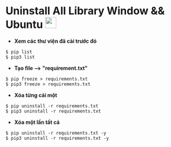 # Uninstall All Library Window && Ubuntu <img src="https://emoji.slack-edge.com/T0172CCPGUW/party-blob/d7253707fa13e9ee.gif" width="30"/>

- **Xem các thư viện đã cài trước đó**
```
$ pip list
$ pip3 list
```

- **Tạo file --> "requirement.txt"**
```
$ pip freeze > requirements.txt
$ pip3 freeze > requirements.txt
```
- **Xóa từng cái một**
```
$ pip uninstall -r requirements.txt
$ pip3 uninstall -r requirements.txt
```
- **Xóa một lần tất cả**
```
$ pip uninstall -r requirements.txt -y
$ pip3 uninstall -r requirements.txt -y
```
